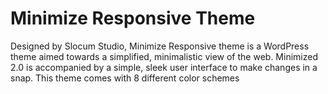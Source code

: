 Minimize Responsive Theme
=========================

Designed by Slocum Studio, Minimize Responsive theme is a WordPress theme aimed towards a simplified, minimalistic view of the web. Minimized 2.0 is accompanied by a simple, sleek user interface to make changes in a snap. This theme comes with 8 different color schemes 
